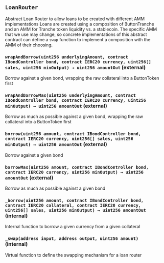 ## `LoanRouter`



Abstract Loan Router to allow loans to be created with different AMM implementations
Loans are created using a composition of ButtonTranche and an AMM for Tranche token liquidity
vs. a stablecoin. The specific AMM that we use may change, so concrete implementations
of this abstract contract can define a `swap` function to implement a composition with
the AMM of their choosing.


### `wrapAndBorrow(uint256 underlyingAmount, contract IBondController bond, contract IERC20 currency, uint256[] sales, uint256 minOutput) → uint256 amountOut` (external)



Borrow against a given bond, wrapping the raw collateral into a ButtonToken first


### `wrapAndBorrowMax(uint256 underlyingAmount, contract IBondController bond, contract IERC20 currency, uint256 minOutput) → uint256 amountOut` (external)



Borrow as much as possible against a given bond, wrapping the raw collateral into a ButtonToken first


### `borrow(uint256 amount, contract IBondController bond, contract IERC20 currency, uint256[] sales, uint256 minOutput) → uint256 amountOut` (external)



Borrow against a given bond


### `borrowMax(uint256 amount, contract IBondController bond, contract IERC20 currency, uint256 minOutput) → uint256 amountOut` (external)



Borrow as much as possible against a given bond


### `_borrow(uint256 amount, contract IBondController bond, contract IERC20 collateral, contract IERC20 currency, uint256[] sales, uint256 minOutput) → uint256 amountOut` (internal)



Internal function to borrow a given currency from a given collateral


### `_swap(address input, address output, uint256 amount)` (internal)



Virtual function to define the swapping mechanism for a loan router





